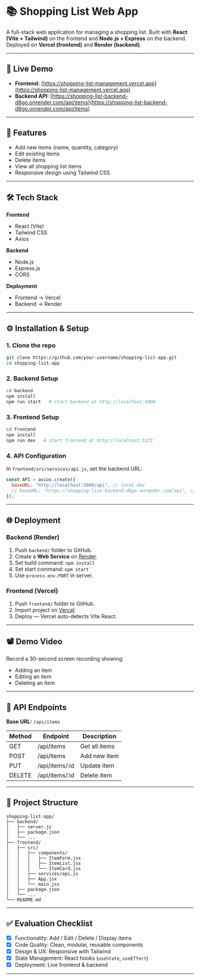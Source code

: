 # 📚 Shopping List Web App

A full-stack web application for managing a shopping list.
Built with **React (Vite + Tailwind)** on the frontend and **Node.js + Express** on the backend.
Deployed on **Vercel (frontend)** and **Render (backend)**.

---

## 🚀 Live Demo

* **Frontend:** [https://shopping-list-management.vercel.app](https://shopping-list-management.vercel.app)
* **Backend API:** [https://shopping-list-backend-d8go.onrender.com/api/items](https://shopping-list-backend-d8go.onrender.com/api/items)

---

## 📌 Features

* Add new items (name, quantity, category)
* Edit existing items
* Delete items
* View all shopping list items
* Responsive design using Tailwind CSS

---

## 🛠️ Tech Stack

**Frontend**

* React (Vite)
* Tailwind CSS
* Axios

**Backend**

* Node.js
* Express.js
* CORS

**Deployment**

* Frontend → Vercel
* Backend → Render

---

## ⚙️ Installation & Setup

### 1. Clone the repo

```bash
git clone https://github.com/your-username/shopping-list-app.git
cd shopping-list-app
```

### 2. Backend Setup

```bash
cd backend
npm install
npm run start   # start backend at http://localhost:5000
```

### 3. Frontend Setup

```bash
cd frontend
npm install
npm run dev   # start frontend at http://localhost:5173
```

### 4. API Configuration

In `frontend/src/services/api.js`, set the backend URL:

```js
const API = axios.create({
  baseURL: "http://localhost:5000/api", // local dev
  // baseURL: "https://shopping-list-backend-d8go.onrender.com/api", // production
});
```

---

## 🌐 Deployment

### Backend (Render)

1. Push `backend/` folder to GitHub.
2. Create a **Web Service** on [Render](https://render.com/).
3. Set build command: `npm install`
4. Set start command: `npm start`
5. Use `process.env.PORT` in server.

### Frontend (Vercel)

1. Push `frontend/` folder to GitHub.
2. Import project on [Vercel](https://vercel.com/).
3. Deploy — Vercel auto-detects Vite React.

---

## 📽️ Demo Video

Record a 30-second screen recording showing:

* Adding an item
* Editing an item
* Deleting an item

---

## 📖 API Endpoints

**Base URL:** `/api/items`

| Method | Endpoint       | Description   |
| ------ | -------------- | ------------- |
| GET    | /api/items     | Get all items |
| POST   | /api/items     | Add new item  |
| PUT    | /api/items/:id | Update item   |
| DELETE | /api/items/:id | Delete item   |

---

## 📂 Project Structure

```
shopping-list-app/
├── backend/
│   ├── server.js
│   ├── package.json
│   └── ...
├── frontend/
│   ├── src/
│   │   ├── components/
│   │   │   ├── ItemForm.jsx
│   │   │   ├── ItemList.jsx
│   │   │   └── ItemCard.jsx
│   │   ├── services/api.js
│   │   ├── App.jsx
│   │   └── main.jsx
│   ├── package.json
│   └── ...
└── README.md
```

---

## ✅ Evaluation Checklist

* [x] Functionality: Add / Edit / Delete / Display items
* [x] Code Quality: Clean, modular, reusable components
* [x] Design & UX: Responsive with Tailwind
* [x] State Management: React hooks (`useState`, `useEffect`)
* [x] Deployment: Live frontend & backend

---


